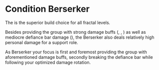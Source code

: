 # Condition Berserker
The <Specialization name="berserker"/> is the superior build choice for all fractal levels.

Besides providing the group with strong damage buffs (<Skill id="14405" inline=true/>, <Skill id="14407" inline=true/>, <Trait id="1482" inline=true/>) as well as mediocre defiance bar damage (<Skill id="30343" inline=true/>), the Berserker also deals relatively high personal damage for a support role.

As Berserker your focus is first and foremost providing the group with aforementioned damage buffs, secondly breaking the defiance bar while following your optimized damage rotation.

